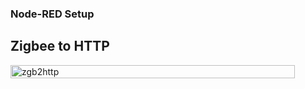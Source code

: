### Node-RED Setup

## Zigbee to HTTP
<div style="display: flex; gap: 20px;">
  <img src="/Zigbee2http/docs/images/zgb2http.png" alt="zgb2http" width="95%"/>
</div>
